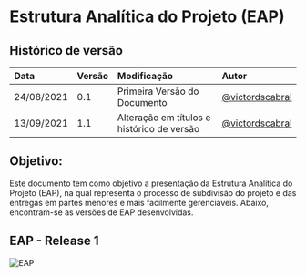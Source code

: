 # Estrutura Analítica do Projeto (EAP)

## Histórico de versão

| Data | Versão | Modificação | Autor |
| :- | :- | :- | :- |
| 24/08/2021 | 0.1 | Primeira Versão do Documento | [@victordscabral](https://github.com/victordscabral) |
| 13/09/2021 | 1.1 | Alteração em títulos e histórico de versão | [@victordscabral](https://github.com/victordscabral) |

## Objetivo:

Este documento tem como objetivo a presentação da Estrutura Analítica do Projeto (EAP), na qual representa o processo de subdivisão do projeto e das entregas em partes menores e mais facilmente gerenciáveis. Abaixo, encontram-se as versões de EAP desenvolvidas. <!-- Adição de um comentário-->

## EAP - Release 1

![EAP](EAP_Versão_1.0.png "EAP")


